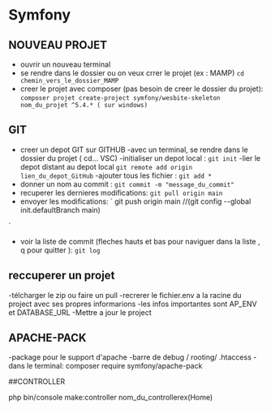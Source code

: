# Symfony

## NOUVEAU PROJET

- ouvrir un nouveau terminal
- se rendre dans le dossier ou on veux crrer le projet (ex : MAMP)
`
cd chemin_vers_le_dossier_MAMP
`
- creer le projet avec composer (pas besoin de creer le dossier du projet):
`
composer projet create-project symfony/wesbite-skeleton nom_du_projet ^5.4.* ( sur windows)
`

## GIT

- creer un depot GIT sur GITHUB
-avec un terminal, se rendre dans le dossier du projet ( cd... VSC)
-initialiser  un depot local :
`
git init
`
-lier le depot distant au depot local
`
git remote add origin lien_du_depot_GitHub
`
-ajouter tous les fichier :
`
git add *
`
- donner un nom au commit :
`
git commit -m "message_du_commit"
`
- recuperer les dernieres modifications:
`
git pull origin main
`
- envoyer les modifications:
`
git push origin main //(git config --global init.defaultBranch main)

`
- voir la liste de commit (fleches hauts et bas pour naviguer dans la liste , q pour quitter ):
`
git log
`
## reccuperer un projet
-télcharger le zip ou faire un pull
-recrerer le fichier.env a la racine du project avec ses propres informarions
-les infos importantes sont AP_ENV et DATABASE_URL
-Mettre a jour le project

## APACHE-PACK
-package pour le support d'apache
-barre de debug / rooting/ .htaccess
-dans le terminal:
composer require symfony/apache-pack

##CONTROLLER

php bin/console make:controller nom_du_controllerex(Home)
